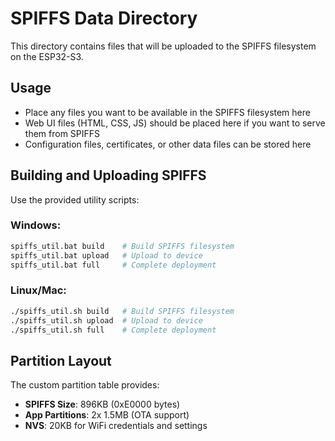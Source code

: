 # SPIFFS Data Directory

This directory contains files that will be uploaded to the SPIFFS filesystem on the ESP32-S3.

## Usage

- Place any files you want to be available in the SPIFFS filesystem here
- Web UI files (HTML, CSS, JS) should be placed here if you want to serve them from SPIFFS
- Configuration files, certificates, or other data files can be stored here

## Building and Uploading SPIFFS

Use the provided utility scripts:

### Windows:
```bash
spiffs_util.bat build    # Build SPIFFS filesystem
spiffs_util.bat upload   # Upload to device
spiffs_util.bat full     # Complete deployment
```

### Linux/Mac:
```bash
./spiffs_util.sh build   # Build SPIFFS filesystem  
./spiffs_util.sh upload  # Upload to device
./spiffs_util.sh full    # Complete deployment
```

## Partition Layout

The custom partition table provides:
- **SPIFFS Size**: 896KB (0xE0000 bytes)
- **App Partitions**: 2x 1.5MB (OTA support)
- **NVS**: 20KB for WiFi credentials and settings
